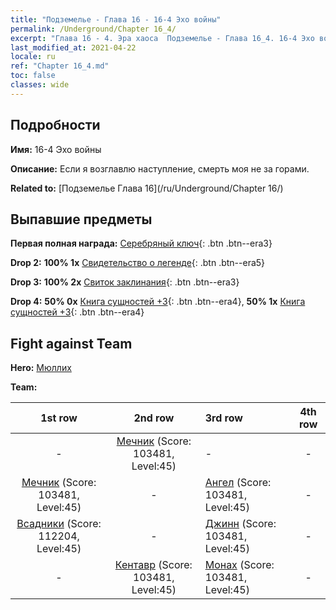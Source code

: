 ```yaml
---
title: "Подземелье - Глава 16 - 16-4 Эхо войны"
permalink: /Underground/Chapter 16_4/
excerpt: "Глава 16 - 4. Эра хаоса  Подземелье - Глава 16_4. 16-4 Эхо войны"
last_modified_at: 2021-04-22
locale: ru
ref: "Chapter 16_4.md"
toc: false
classes: wide
---
```


## Подробности

 **Имя:** 16-4 Эхо войны

 **Описание:** Если я возглавлю наступление, смерть моя не за горами.

 **Related to:** [Подземелье Глава 16](/ru/Underground/Chapter 16/)

## Выпавшие предметы

 **Первая полная награда:** [Серебряный ключ](/ItemsRU/con_693/){: .btn .btn--era3}

 **Drop 2:** **100% 1x** [Свидетельство о легенде](/ItemsRU/mat_67/){: .btn .btn--era5}

 **Drop 3:** **100% 2x** [Свиток заклинания](/ItemsRU/con_694/){: .btn .btn--era3}

 **Drop 4:** **50% 0x** [Книга сущностей +3](/ItemsRU/mat_60/){: .btn .btn--era4}, **50% 1x** [Книга сущностей +3](/ItemsRU/mat_60/){: .btn .btn--era4}


## Fight against Team
 **Hero:** [Мюллих](/ru/heroes/Mullich/)

 **Team:**


  | 1st row | 2nd row | 3rd row | 4th row |
  |:----:|:----:|:----|:----:|
  | - | [Мечник](/ru/units/Swordsman/) (Score: 103481, Level:45)  | - | - |
  | [Мечник](/ru/units/Swordsman/) (Score: 103481, Level:45)  | - | [Ангел](/ru/units/Angel/) (Score: 103481, Level:45)  | - |
  | [Всадники](/ru/units/Cavalier/) (Score: 112204, Level:45)  | - | [Джинн](/ru/units/Genie/) (Score: 103481, Level:45)  | - |
  | - | [Кентавр](/ru/units/Centaur/) (Score: 103481, Level:45)  | [Монах](/ru/units/Monk/) (Score: 103481, Level:45)  | - |


